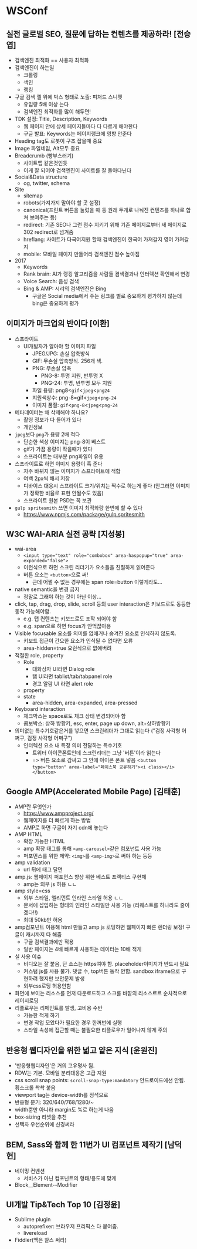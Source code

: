 # WSConf

## 실전 글로벌 SEO, 질문에 답하는 컨텐츠를 제공하라! [전승엽]
- 검색엔진 최적화 == 사용자 최적화
- 검색엔진이 하는일
    + 크롤링
    + 색인
    + 랭킹
- 구글 검색 젤 위에 박스 형태로 노출: 피처드 스니펫
    + 유입량 5배 이상 는다
    + 검색엔진 최적화를 많이 해두면!
- TDK 설정: Title, Description, Keywords
    + 웹 페이지 안에 상세 페이지들마다 다 다르게 해야한다
    + 구글 발표: Keywords는 페이지랭크에 영향 안준다
- Heading tag도 로봇이 구조 잡을때 중요
- Image 파일네임, Alt모두 중요
- Breadcrumb (빵부스러기)
    + 사이트맵 같은것인듯
    + 이게 잘 되어야 검색엔진이 사이트를 잘 돌아다닌다
- Social&Data structure
    + og, twitter, schema
- Site
    + sitemap
    + robots(가져가지 말아야 할 곳 설정)
    + canonical(프린트 버튼을 눌렀을 때 등 원래 두개로 나눠진 컨텐츠를 하나로 합쳐 보여주는 등)
    + redirect: 기존 SEO나 그런 점수 지키기 위해 기존 페이지로부터 새 페이지로 302 redirect로 넘겨줌
    + hreflang: 사이트가 다국어지원 할때 검색엔진이 한국어 가져갈지 영어 가져갈지
    + mobile: 모바일 페이지 만들어라 검색엔진 점수 높아짐
- 2017
    + Keywords
    + Rank brain: AI가 랭킹 알고리즘을 사람들 겸색결과나 인터렉션 확인해서 변경
    + Voice Search: 음성 검색
    + Bing & AMP: 시리의 검색엔진은 Bing
        * 구글은 Social media에서 주는 링크를 별로 중요하게 평가하지 않는데 bing은 중요하게 평가

## 이미지가 마크업의 반이다 [이환]
- 스프라이트
    + UI개발자가 알아야 할 이미지 파일
        * JPEG/JPG: 손실 압축방식
        * GIF: 무손실 압축방식. 256개 색.
        * PNG: 무손실 압축
            - PNG-8: 투명 지원, 반투명 X
            - PNG-24: 투명, 반투명 모두 지원
        * 파일 용량: png8<`gif`<`jpeg`<`png24`
        * 지원색상수:  png-8=gif<`jpeg`<`png-24`
        * 이미지 품질: `gif`<`png-8`<`jpeg`<`png-24`
- 메타데이터는 왜 삭제해야 하나요?
    + 촬영 정보가 다 들어가 있다
    + 개인정보
- `jpeg`보다 `png`가 용량 2배 적다
    + 단순한 색상 이미지는 png-8이 베스트
    + gif가 가끔 용량이 작을때가 있다
    + 스프라이트는 대부분 png파일이 유용
- 스프라이트로 하면 이미지 용량이 훅 준다
    + 자주 바뀌지 않는 이미지가 스프라이트에 적합
    + 여백 2px씩 해서 저장
    + 디바이스 대응시 스프라이트 크기/위치는 짝수로 하는게 좋다 (안그러면 이미지가 정확한 비율로 표현 안될수도 있음)
    + 스프라이트 원본 PSD는 꼭 보관
- `gulp spritesmith` 쓰면 이미지 최적화랑 한번에 할 수 있다
    + https://www.npmjs.com/package/gulp.spritesmith


## W3C WAI-ARIA 실전 공략 [지성봉]
- wai-area
    + `<input type="text" role="combobox" area-haspopup="true" area-expanded="false">`
    + 이런식으로 하면 스크린 리더기가 요소들을 친절하게 읽어준다
    + 버튼 요소는 `<button>`으로 써!
        * 근데 어쩔 수 없는 경우에는 span role=button 이렇게라도...
- native semantic을 변경 금지
    + 정말로 그래야 하는 것이 아닌 이상...
- click, tap, drag, drop, slide, scroll 등의 user interaction은 키보드로도 동등한 동작 가능해야함.
    + e.g. 탭 컨텐츠는 키보드로도 조작 되어야 함
    + e.g. span으로 하면 focus가 안먹잖아용
- Visible focusable 요소를 의미를 없애거나 숨겨진 요소로 인식하지 않도록.
    + 키보드 접근이 간으한 요소가 인식될 수 없다면 오류
    + area-hidden=true 요런식으로 없애버려
- 적절한 role, property
    + Role
        * 대화상자 UI라면 Dialog role
        * 탭 UI라면 tablist/tab/tabpanel role
        * 경고 알람 UI 라면 alert role
    + property
    + state
        + area-hidden, area-expanded, area-pressed
- Keyboard interaction
    + 체크박스는 space로도 체크 상태 변경되어야 함
    + 콤보박스: 상하 방향키, esc, enter, page up down, alt+상하방향키
- 의미없는 특수기호같은거를 넣으면 스크린리더가 그대로 읽는다 ("검정 사각형 어쩌구, 검정 사각형 어쩌구")
    + 인터렉션 요소 내 특정 의미 전달하는 특수기호
        * 트위터 아이콘폰트인데 스크린리더는 그냥 '버튼'이라 읽는다
        * => 버튼 요소로 감싸고 그 안에 아이콘 폰트 넣음 <`button type="button" area-label="페이스북 공유하기"><i class></i></button>`

## Google AMP(Accelerated Mobile Page) [김태훈]
- AMP란 무엇인가
    + https://www.ampproject.org/
    + 웹페이지를 더 빠르게 하는 방법
    + AMP로 하면 구글이 자기 cdn에 놓는다
- AMP HTML
    + 확장 가능한 HTML
    + amp 확장 태그를 통해 `<amp-carousel>`같은 컴포넌트 사용 가능
    + 퍼포먼스를 위한 제약: `<img>`를 `<amp-img>`로 써야 하는 등등
- amp validation
    + url 뒤에 태그 달면
- amp.js: 웹페이지 퍼포먼스 향상 위한 베스트 프랙티스 구현체
    + amp는 외부 js 허용 ㄴㄴ
- amp style=css
    + 외부 스타일, 엘리먼트 인라인 스타일 허용 ㄴㄴ
    + 문서에 삽입하는 형태의 인라인 스타일만 사용 가능 (리퀘스트를 하나라도 줄이겠다!!)
    + 최대 50kb만 허용 
- amp컴포넌트 이용해 html 만들고 amp js 로딩하면 웹페이지 빠른 렌더링 보장! 구글이 캐시까지 다 해줌
    + 구글 검색결과에만 적용
    + 일반 페이지는 4배 빠르게 사용하는 데이터는 10배 적게
- 실 사용 이슈
    + 비디오는 잘 붙음, 단 소스는 https여야 함. placeholder이미지가 반드시 필요
    + 커스텀 js를 사용 불가. 댓글 수, top버튼 동작 안함. sandbox iframe으로 구현하려 했지만 보안문제 발생
    + 외부css로딩 허용안함
- 화면에 보이는 리소스를 먼저 다운로드하고 스크롤 바깥의 리소스르르 순차적으로 레이지로딩
- 리플로우는 리페인트를 발생, 고비용 수반
    + 가능한 적게 하기
    + 변경 작업 모았다가 필요한 경우 한꺼번에 실행
    + 스타일 속성에 접근할 때는 불필요한 리플로우가 일어나지 않게 주의

## 반응형 웹디자인을 위한 넓고 얕은 지식 [윤원진]
- '반응형웹디자인'은 거의 고유명사 됨.
-  RDW는 기본. 모바일 분리대응은 고급 지원
-  css scroll snap points: `scroll-snap-type:mandatory` 안드로이드에선 안됨. 횡스크롤 촥촥 붙음
-  viewport tag는 device-width를 정석으로
-  반응형 분기: 320/640/768/1280/~
-  width뿐만 아니라 margin도 %로 하는게 나음
-  box-sizing 리셋을 추천
-  선택자 우선순위에 신경써라

## BEM, Sass와 함께 한 11번가 UI 컴포넌트 제작기 [남덕현]
- 네이밍 컨벤션
    + 서비스가 아닌 컴포넌트의 형태/용도에 맞게
- Block__Element--Modifier

## UI개발 Tip&Tech Top 10 [김정윤]
- Sublime plugin
    + autoprefixer: 브라우저 프리픽스 다 붙여줌.
    + livereload
- Fiddler(맥은 찰스 써라)
